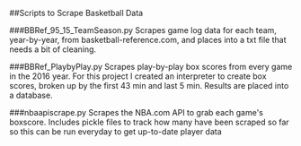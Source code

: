 ##Scripts to Scrape Basketball Data

###BBRef_95_15_TeamSeason.py
Scrapes game log data for each team, year-by-year, from basketball-reference.com, and places into a txt file that needs a bit of cleaning.

###BBRef_PlaybyPlay.py
Scrapes play-by-play box scores from every game in the 2016 year. For this project I created an interpreter to create box scores, broken up by the first 43 min and last 5 min. Results are placed into a database.

###nbaapiscrape.py
Scrapes the NBA.com API to grab each game's boxscore. Includes pickle files to track how many have been scraped so far so this can be run everyday to get up-to-date player data



